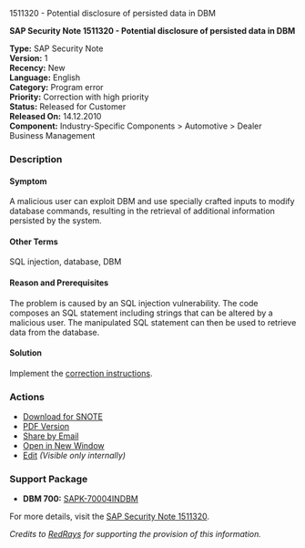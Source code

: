 1511320 - Potential disclosure of persisted data in DBM

**SAP Security Note 1511320 - Potential disclosure of persisted data in DBM**

**Type:** SAP Security Note  
**Version:** 1  
**Recency:** New  
**Language:** English  
**Category:** Program error  
**Priority:** Correction with high priority  
**Status:** Released for Customer  
**Released On:** 14.12.2010  
**Component:** Industry-Specific Components > Automotive > Dealer Business Management

### Description

#### Symptom
A malicious user can exploit DBM and use specially crafted inputs to modify database commands, resulting in the retrieval of additional information persisted by the system.

#### Other Terms
SQL injection, database, DBM

#### Reason and Prerequisites
The problem is caused by an SQL injection vulnerability. The code composes an SQL statement including strings that can be altered by a malicious user. The manipulated SQL statement can then be used to retrieve data from the database.

#### Solution
Implement the [correction instructions](https://me.sap.com/corrins/0001511320/1158).

### Actions
- [Download for SNOTE](https://notesdownloads.sap.com/note/0040000008956142017)
- [PDF Version](https://userapps.support.sap.com/sap/support/sfm/notes/print/0001511320?language=en-US&token=62E64A18465EEEF7804693CEC72A2442)
- [Share by Email](https://me.sap.com/notes/0001511320/share)
- [Open in New Window](https://me.sap.com/notes/0001511320)
- [Edit](https://i7p.wdf.sap.corp/sap/support/notes/edit/0001511320) *(Visible only internally)*

### Support Package
- **DBM 700:** [SAPK-70004INDBM](https://me.sap.com/supportpackage/SAPK-70004INDBM)

For more details, visit the [SAP Security Note 1511320](https://me.sap.com/notes/0001511320).

*Credits to [RedRays](https://redrays.io) for supporting the provision of this information.*